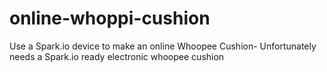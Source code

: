 # online-whoppi-cushion
Use a Spark.io device to make an online Whoopee Cushion- Unfortunately needs a Spark.io ready electronic whoopee cushion

